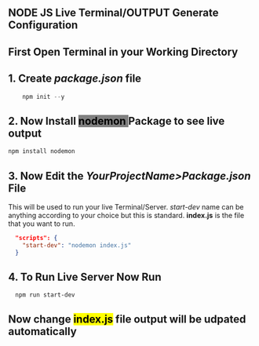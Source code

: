 ## NODE JS Live Terminal/OUTPUT Generate Configuration
## First Open Terminal in your Working Directory
##  1. Create ***package.json*** file 
```powershell
    npm init --y 
```
## 2. Now Install <mark style="background-color:gray"> nodemon </mark> Package to see live output
```powershell
npm install nodemon         
```
## 3. Now Edit the ***YourProjectName>Package.json*** File
This will be used to run your live Terminal/Server. *start-dev* name can be anything according to your choice but this is standard. **index.js** is the file that you want to run.
```json
  "scripts": {
    "start-dev": "nodemon index.js"  
  }
  ```

## 4. To Run Live Server Now Run
```shell
  npm run start-dev
```
## Now change <mark>index.js</mark> file output will be udpated automatically
